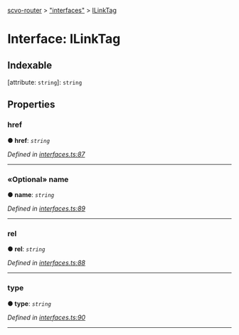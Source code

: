 [scvo-router](../README.md) > ["interfaces"](../modules/_interfaces_.md) > [ILinkTag](../interfaces/_interfaces_.ilinktag.md)



# Interface: ILinkTag

## Indexable

\[attribute: `string`\]:&nbsp;`string`

## Properties
<a id="href"></a>

###  href

**●  href**:  *`string`* 

*Defined in [interfaces.ts:87](https://github.com/scvodigital/scvo-router/blob/aecc349/src/interfaces.ts#L87)*





___

<a id="name"></a>

### «Optional» name

**●  name**:  *`string`* 

*Defined in [interfaces.ts:89](https://github.com/scvodigital/scvo-router/blob/aecc349/src/interfaces.ts#L89)*





___

<a id="rel"></a>

###  rel

**●  rel**:  *`string`* 

*Defined in [interfaces.ts:88](https://github.com/scvodigital/scvo-router/blob/aecc349/src/interfaces.ts#L88)*





___

<a id="type"></a>

###  type

**●  type**:  *`string`* 

*Defined in [interfaces.ts:90](https://github.com/scvodigital/scvo-router/blob/aecc349/src/interfaces.ts#L90)*





___


